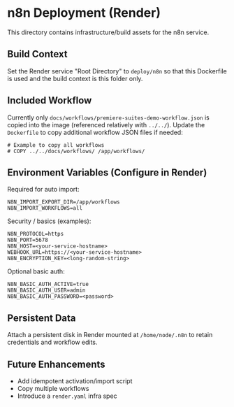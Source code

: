 # n8n Deployment (Render)

This directory contains infrastructure/build assets for the n8n service.

## Build Context
Set the Render service "Root Directory" to `deploy/n8n` so that this Dockerfile is used and the build context is this folder only.

## Included Workflow
Currently only `docs/workflows/premiere-suites-demo-workflow.json` is copied into the image (referenced relatively with `../../`). Update the `Dockerfile` to copy additional workflow JSON files if needed:

```
# Example to copy all workflows
# COPY ../../docs/workflows/ /app/workflows/
```

## Environment Variables (Configure in Render)
Required for auto import:
```
N8N_IMPORT_EXPORT_DIR=/app/workflows
N8N_IMPORT_WORKFLOWS=all
```
Security / basics (examples):
```
N8N_PROTOCOL=https
N8N_PORT=5678
N8N_HOST=<your-service-hostname>
WEBHOOK_URL=https://<your-service-hostname>
N8N_ENCRYPTION_KEY=<long-random-string>
```
Optional basic auth:
```
N8N_BASIC_AUTH_ACTIVE=true
N8N_BASIC_AUTH_USER=admin
N8N_BASIC_AUTH_PASSWORD=<password>
```

## Persistent Data
Attach a persistent disk in Render mounted at `/home/node/.n8n` to retain credentials and workflow edits.

## Future Enhancements
- Add idempotent activation/import script
- Copy multiple workflows
- Introduce a `render.yaml` infra spec
